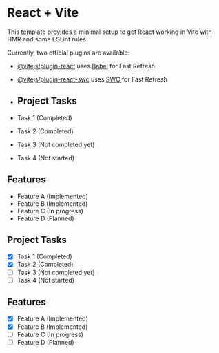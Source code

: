 # React + Vite

This template provides a minimal setup to get React working in Vite with HMR and some ESLint rules.

Currently, two official plugins are available:

- [@vitejs/plugin-react](https://github.com/vitejs/vite-plugin-react/blob/main/packages/plugin-react/README.md) uses [Babel](https://babeljs.io/) for Fast Refresh
- [@vitejs/plugin-react-swc](https://github.com/vitejs/vite-plugin-react-swc) uses [SWC](https://swc.rs/) for Fast Refresh
- ## Project Tasks

- Task 1 (Completed)
- Task 2 (Completed)
- Task 3 (Not completed yet)
- Task 4 (Not started)

## Features

- Feature A (Implemented)
- Feature B (Implemented)
- Feature C (In progress)
- Feature D (Planned)

## Project Tasks

- [x] Task 1 (Completed)
- [x] Task 2 (Completed)
- [ ] Task 3 (Not completed yet)
- [ ] Task 4 (Not started)

## Features

- [x] Feature A (Implemented)
- [x] Feature B (Implemented)
- [ ] Feature C (In progress)
- [ ] Feature D (Planned)
